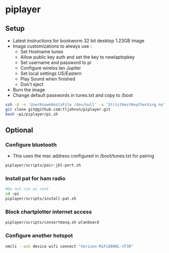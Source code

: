 # piplayer

## Setup

* Latest instructions for bookworm 32 bit desktop 1.23GB image
* Image customizations to always use :
  * Set Hostname tunes
  * Allow public key auth and set the key to newlaptopkey
  * Set username and password to pi
  * Configure wirelss lan Jupiter
  * Set local settings US/Eastern
  * Play Sound when finished
  * Don't eject
* Burn the image
* Change default passwords in tunes.txt and copy to /boot

```bash
ssh -A -o 'UserKnownHostsFile /dev/null' -o 'StrictHostKeyChecking no' pi@raspberrypi.local
git clone git@github.com:tljohnsn/piplayer.git
bash ~pi/piplayer/pi.sh
```

## Optional
### Configure bluetooth
* This uses the mac address configured in /boot/tunes.txt for pairing

```bash
piplayer/scripts/pair-jbl-port.sh
```

### Install pat for ham radio
```bash
#Do not run as root
cd ~pi
piplayer/scripts/install-pat.sh
```

### Block chartplotter internet access
```bash
piplayer/scripts/consortmasq.sh wlanboard
```

### Configure another hotspot
```bash
nmcli --ask device wifi connect "Verizon-MiFi8800L-CF30"
```
